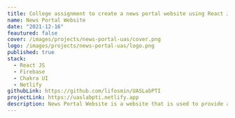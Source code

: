 ```yaml
---
title: College assignment to create a news portal website using React JS
name: News Portal Website
date: "2021-12-16"
feautured: false
cover: /images/projects/news-portal-uas/cover.png
logo: /images/projects/news-portal-uas/logo.png
published: true
stack:
  - React JS
  - Firebase
  - Chakra UI
  - Netlify
githubLink: https://github.com/lifosmin/UASLabPTI
projectLink: https://uaslabpti.netlify.app
description: News Portal Website is a website that is used to provide a news. This website was created for Introduction to Internet Technology course at Universitas Multimedia Nusantara.
---
```

